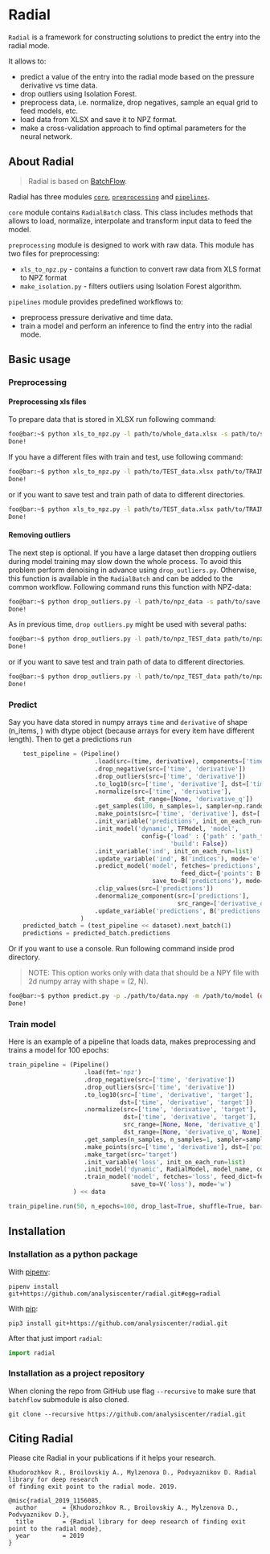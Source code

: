 # Radial

`Radial` is a framework for constructing solutions to predict the entry into the radial mode.

It allows to:
* predict a value of the entry into the radial mode based on the pressure derivative vs time data.
* drop outliers using Isolation Forest.
* preprocess data, i.e. normalize, drop negatives, sample an equal grid to feed models, etc.
* load data from XLSX and save it to NPZ format.
* make a cross-validation approach to find optimal parameters for the neural network.

## About Radial

> Radial is based on [BatchFlow](https://github.com/analysiscenter/batchflow).

Radial has three modules [``core``](https://github.com/analysiscenter/radial/tree/master/radial/core), [``preprocessing``](https://github.com/analysiscenter/radial/tree/master/radial/preprocessing) and [``pipelines``](https://github.com/analysiscenter/radial/tree/master/radial/pipelines).

``core`` module contains ``RadialBatch`` class. This class includes methods that allows to load, normalize, interpolate and transform input data to feed the model.

``preprocessing`` module is designed to work with raw data. This module has two files for preprocessing:
* ``xls_to_npz.py`` - contains a function to convert raw data from XLS format to NPZ format
* ``make_isolation.py`` - filters outliers using Isolation Forest algorithm.

``pipelines`` module provides predefined workflows to:
* preprocess pressure derivative and time data.
* train a model and perform an inference to find the entry into the radial mode.

## Basic usage

### Preprocessing

#### Preprocessing xls files

To prepare data that is stored in XLSX run following command:
```bash
foo@bar:~$ python xls_to_npz.py -l path/to/whole_data.xlsx -s path/to/save
Done!
```

If you have a different files with train and test, use following command:
```bash
foo@bar:~$ python xls_to_npz.py -l path/to/TEST_data.xlsx path/to/TRAIN_data.xlsx  -s path/to/save
Done!
```

or if you want to save test and train path of data to different directories.

```bash
foo@bar:~$ python xls_to_npz.py -l path/to/TEST_data.xlsx path/to/TRAIN_data.xlsx  -s path/to/TEST_save path/to/TRAIN_save
Done!
```

#### Removing outliers

The next step is optional. If you have a large dataset then dropping outliers during model training may slow down the whole process. To avoid this problem perform denoising in advance using `drop_outliers.py`. Otherwise, this function is available in the ``RadialBatch`` and can be added to the common workflow.
Following command runs this function with NPZ-data:
```bash
foo@bar:~$ python drop_outliers.py -l path/to/npz_data -s path/to/save
Done!
```

As in previous time, `drop outliers.py` might be used with several paths:
```bash
foo@bar:~$ python drop_outliers.py -l path/to/npz_TEST_data path/to/npz_TEST_data -s path/to/save
Done!
```

or if you want to save test and train path of data to different directories.

```bash
foo@bar:~$ python drop_outliers.py -l path/to/npz_TEST_data path/to/npz_TRAIN_data -s path/to/TEST_save path/to/TRAIN_save
Done!
```

### Predict

Say you have data stored in numpy arrays `time` and `derivative` of shape (n_items, ) with dtype object (because arrays for every item have different length).
Then to get a predictions run

```python
    test_pipeline = (Pipeline()
                        .load(src=(time, derivative), components=['time', 'derivative'])
                        .drop_negative(src=['time', 'derivative'])
                        .drop_outliers(src=['time', 'derivative'])
                        .to_log10(src=['time', 'derivative'], dst=['time', 'derivative'])
                        .normalize(src=['time', 'derivative'],
                                   dst_range=[None, 'derivative_q'])
                        .get_samples(100, n_samples=1, sampler=np.random.random, src=['time', 'derivative'])
                        .make_points(src=['time', 'derivative'], dst=['points'])
                        .init_variable('predictions', init_on_each_run=list)
                        .init_model('dynamic', TFModel, 'model',
                                     config={'load' : {'path' : 'path_to_saved_model'},
                                             'build': False})
                        .init_variable('ind', init_on_each_run=list)
                        .update_variable('ind', B('indices'), mode='e')
                        .predict_model('model', fetches='predictions',
                                                feed_dict={'points': B('points')},
                                        save_to=B('predictions'), mode='w')
                        .clip_values(src=['predictions'])
                        .denormalize_component(src=['predictions'],
                                               src_range=['derivative_q'])
                        .update_variable('predictions', B('predictions'), mode='e')
                    )
    predicted_batch = (test_pipeline << dataset).next_batch(1)
    predictions = predicted_batch.predictions
```

Or if you want to use a console. Run following command inside prod directory.

> NOTE: This option works only with data that should be a NPY file with 2d numpy array with shape = (2, N).

```bash
foo@bar:~$ python predict.py -p ./path/to/data.npy -m /path/to/model (optional)
Done!
```

### Train model

Here is an example of a pipeline that loads data, makes preprocessing and trains a model for 100 epochs:
```python
train_pipeline = (Pipeline()
                     .load(fmt='npz')
                     .drop_negative(src=['time', 'derivative'])
                     .drop_outliers(src=['time', 'derivative'])
                     .to_log10(src=['time', 'derivative', 'target'],
                               dst=['time', 'derivative', 'target'])
                     .normalize(src=['time', 'derivative', 'target'],
                                dst=['time', 'derivative', 'target'],
                                src_range=[None, None, 'derivative_q'],
                                dst_range=[None, 'derivative_q', None])
                     .get_samples(n_samples, n_samples=1, sampler=sampler, src=['time', 'derivative'])
                     .make_points(src=['time', 'derivative'], dst=['points'])
                     .make_target(src='target')
                     .init_variable('loss', init_on_each_run=list)
                     .init_model('dynamic', RadialModel, model_name, config=model_config)
                     .train_model('model', fetches='loss', feed_dict=feed_dict,
                                  save_to=V('loss'), mode='w')
                  ) << data

train_pipeline.run(50, n_epochs=100, drop_last=True, shuffle=True, bar=True)
```

## Installation

### Installation as a python package

With [pipenv](https://docs.pipenv.org/):

    pipenv install git+https://github.com/analysiscenter/radial.git#egg=radial

With [pip](https://pip.pypa.io/en/stable/):

    pip3 install git+https://github.com/analysiscenter/radial.git

After that just import `radial`:
```python
import radial
```

### Installation as a project repository

When cloning the repo from GitHub use flag ``--recursive`` to make sure that ``batchflow`` submodule is also cloned.

    git clone --recursive https://github.com/analysiscenter/radial.git


## Citing Radial

Please cite Radial in your publications if it helps your research.


    Khudorozhkov R., Broilovskiy A., Mylzenova D., Podvyaznikov D. Radial library for deep research
    of finding exit point to the radial mode. 2019.

```
@misc{radial_2019_1156085,
  author       = {Khudorozhkov R., Broilovskiy A., Mylzenova D., Podvyaznikov D.},
  title        = {Radial library for deep research of finding exit point to the radial mode},
  year         = 2019
}
```
